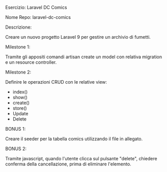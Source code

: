 Esercizio: Laravel DC Comics

Nome Repo: laravel-dc-comics

Descrizione:

Creare un nuovo progetto Laravel 9 per gestire un archivio di fumetti.

Milestone 1:

Tramite gli appositi comandi artisan create un model con relativa migration e un resource controller.

Milestone 2:

Definire le operazioni CRUD con le relative view:
- index()
- show()
- create()
- store()
- Update
- Delete

BONUS 1:

Creare il seeder per la tabella comics utilizzando il file in allegato.

BONUS 2:

Tramite javascript, quando l'utente clicca sul pulsante "delete", chiedere conferma della cancellazione, prima di eliminare l'elemento.